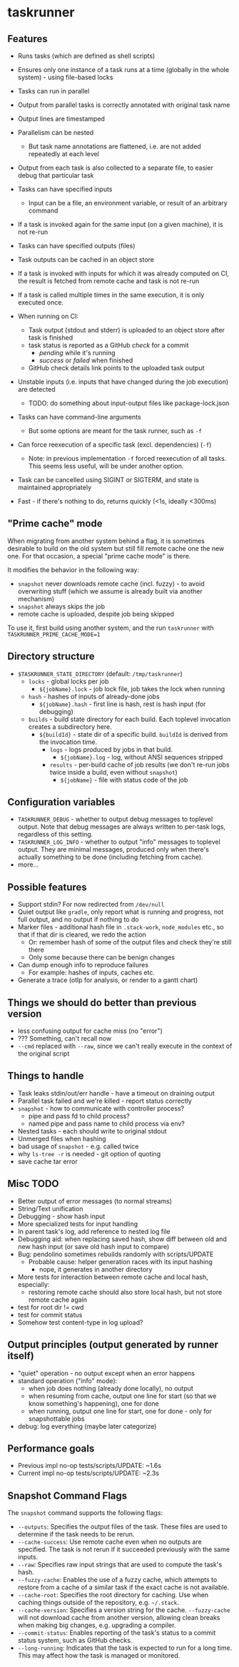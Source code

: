 # taskrunner

## Features


- Runs tasks (which are defined as shell scripts)
- Ensures only one instance of a task runs at a time (globally in the whole system) - using file-based locks
- Tasks can run in parallel
- Output from parallel tasks is correctly annotated with original task name
- Output lines are timestamped
- Parallelism can be nested
  - But task name annotations are flattened, i.e. are not added repeatedly at each level
- Output from each task is also collected to a separate file, to easier debug that particular task
- Tasks can have specified inputs
  - Input can be a file, an environment variable, or result of an arbitrary command
- If a task is invoked again for the same input (on a given machine), it is not re-run
- Tasks can have specified outputs (files)
- Task outputs can be cached in an object store
- If a task is invoked with inputs for which it was already computed on CI, the result is fetched from remote cache and task is not re-run
- If a task is called multiple times in the same execution, it is only executed once.
- When running on CI:
   - Task output (stdout and stderr) is uploaded to an object store after task is finished
   - task status is reported as a GitHub _check_ for a commit
     - _pending_ while it's running
     - _success_ or _failed_ when finished
   - GitHub check details link points to the uploaded task output

- Unstable inputs (i.e. inputs that have changed during the job execution) are detected
  - TODO: do something about input-output files like package-lock.json

- Tasks can have command-line arguments
  - But some options are meant for the task runner, such as `-f`

- Can force reexecution of a specific task (excl. dependencies) (`-f`)
  - Note: in previous implementation `-f` forced reexecution of all tasks. This seems less useful, will be under another option.

- Task can be cancelled using SIGINT or SIGTERM, and state is maintained appropriately

- Fast - if there's nothing to do, returns quickly (<1s, ideally <300ms)

## "Prime cache" mode

When migrating from another system behind a flag, it is sometimes desirable to build on the old system but still fill remote cache one the new one. For that occasion, a special "prime cache mode" is there.

It modifies the behavior in the following way:
- `snapshot` never downloads remote cache (incl. fuzzy) - to avoid overwriting stuff (which we assume is already built via another mechanism)
- `snapshot` always skips the job
- remote cache is uploaded, despite job being skipped

To use it, first build using another system, and the run `taskrunner` with `TASKRUNNER_PRIME_CACHE_MODE=1`

## Directory structure

- `$TASKRUNNER_STATE_DIRECTORY` (default: `/tmp/taskrunner`)
  - `locks` - global locks per job
    - `${jobName}.lock` - job lock file, job takes the lock when running
  - `hash` - hashes of inputs of already-done jobs
    - `${jobName}.hash` - first line is hash, rest is hash input (for debugging)
  - `builds` - build state directory for each build. Each toplevel invocation creates a subdirectory here.
    - `${buildId}` - state dir of a specific build. `buildId` is derived from the invocation time.
      - `logs` - logs produced by jobs in that build.
        - `${jobName}.log` - log, without ANSI sequences stripped
      - `results` - per-build cache of job results (we don't re-run jobs twice inside a build, even without `snapshot`)
        - `${jobName}` - file with status code of the job

## Configuration variables

- `TASKRUNNER_DEBUG` - whether to output debug messages to toplevel output. Note that debug messages are always written to per-task logs, regardless of this setting.
- `TASKRUNNER_LOG_INFO` - whether to output "info" messages to toplevel output. They are minimal messages, produced only when there's actually something to be done (including fetching from cache).
- more...

## Possible features

- Support stdin? For now redirected from `/dev/null`
- Quiet output like `gradle`, only report what is running and progress, not full output, and no output if nothing to do
- Marker files - additional hash file in `.stack-work`, `node_modules` etc., so that if that dir is cleared, we redo the action
  - Or: remember hash of some of the output files and check they're still there
  - Only some because there can be benign changes
- Can dump enough info to reproduce failures
  - For example: hashes of inputs, caches etc.
- Generate a trace (otlp for analysis, or render to a gantt chart)

## Things we should do better than previous version

- less confusing output for cache miss (no "error")
- ??? Something, can't recall now
- `--cmd` replaced with `--raw`, since we can't really execute in the context of the original script

## Things to handle

- Task leaks stdin/out/err handle - have a timeout on draining output
- Parallel task failed and we're killed - report status correctly
- `snapshot` - how to communicate with controller process?
  - pipe and pass fd to child process?
  - named pipe and pass name to child process via env?
- Nested tasks - each should write to original stdout
- Unmerged files when hashing
- bad usage of `snapshot` - e.g. called twice
- why `ls-tree -r` is needed - git option of quoting
- save cache tar error

## Misc TODO

- Better output of error messages (to normal streams)
- String/Text unification
- Debugging - show hash input
- More specialized tests for input handling
- In parent task's log, add reference to nested log file
- Debugging aid: when replacing saved hash, show diff between old and new hash input (or save old hash input to compare)
- Bug: pendolino sometimes rebuilds randomly with scripts/UPDATE
  - Probable cause: helper generation races with its input hashing
    - nope, it generates in another directory
- More tests for interaction between remote cache and local hash, especially:
  - restoring remote cache should also store local hash, but not store remote cache again
- test for root dir != cwd
- test for commit status
- Somehow test content-type in log upload?

## Output principles (output generated by runner itself)

- "quiet" operation - no output except when an error happens
- standard operation ("info" mode):
  - when job does nothing (already done locally), no output
  - when resuming from cache, output one line for start (so that we know something's happening), one for done
  - when running, output one line for start, one for done - only for snapshottable jobs
- debug: log everything (maybe later categorize)

## Performance goals

- Previous impl no-op tests/scripts/UPDATE: ~1.6s
- Current impl no-op tests/scripts/UPDATE: ~2.3s

## Snapshot Command Flags

The `snapshot` command supports the following flags:

- `--outputs`: Specifies the output files of the task. These files are used to determine if the task needs to be rerun.
- `--cache-success`: Use remote cache even when no outputs are specified. The task is not rerun if it succeeded previously with the same inputs.
- `--raw`: Specifies raw input strings that are used to compute the task's hash.
- `--fuzzy-cache`: Enables the use of a fuzzy cache, which attempts to restore from a cache of a similar task if the exact cache is not available.
- `--cache-root`: Specifies the root directory for caching. Use when caching things outside of the repository, e.g. `~/.stack`.
- `--cache-version`: Specifies a version string for the cache. `--fuzzy-cache` will not download cache from another version, allowing clean breaks when making big changes, e.g. upgrading a compiler.
- `--commit-status`: Enables reporting of the task's status to a commit status system, such as GitHub checks.
- `--long-running`: Indicates that the task is expected to run for a long time. This may affect how the task is managed or monitored.
